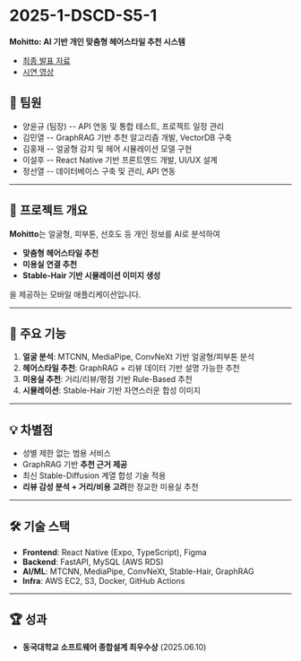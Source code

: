 # 2025-1-DSCD-S5-1

**Mohitto: AI 기반 개인 맞춤형 헤어스타일 추천 시스템**

-   [최종 발표
    자료](https://github.com/Yungyu-Yang/2025-1-DSCD-S5-1/blob/main/%EC%B5%9C%EC%A2%85%EB%B0%9C%ED%91%9C_PPT_1_S5.pdf)
-   [시연
    영상](https://www.youtube.com/watch?v=Q5L2FSPs6_0&feature=youtu.be)


## 👥 팀원

-   양윤규 (팀장) -- API 연동 및 통합 테스트, 프로젝트 일정 관리
-   김민열 -- GraphRAG 기반 추천 알고리즘 개발, VectorDB 구축
-   김홍재 -- 얼굴형 감지 및 헤어 시뮬레이션 모델 구현
-   이설후 -- React Native 기반 프론트엔드 개발, UI/UX 설계
-   정선열 -- 데이터베이스 구축 및 관리, API 연동

------------------------------------------------------------------------

## 📌 프로젝트 개요

**Mohitto**는 얼굴형, 피부톤, 선호도 등 개인 정보를 AI로 분석하여
- **맞춤형 헤어스타일 추천**
- **미용실 연결 추천**
- **Stable-Hair 기반 시뮬레이션 이미지 생성**

을 제공하는 모바일 애플리케이션입니다.

------------------------------------------------------------------------

## 🚀 주요 기능

1.  **얼굴 분석**: MTCNN, MediaPipe, ConvNeXt 기반 얼굴형/피부톤 분석
2.  **헤어스타일 추천**: GraphRAG + 리뷰 데이터 기반 설명 가능한 추천
3.  **미용실 추천**: 거리/리뷰/평점 기반 Rule-Based 추천
4.  **시뮬레이션**: Stable-Hair 기반 자연스러운 합성 이미지

------------------------------------------------------------------------

## 💡 차별점

-   성별 제한 없는 범용 서비스
-   GraphRAG 기반 **추천 근거 제공**
-   최신 Stable-Diffusion 계열 합성 기술 적용
-   **리뷰 감성 분석 + 거리/비용 고려**한 정교한 미용실 추천

------------------------------------------------------------------------

## 🛠 기술 스택

-   **Frontend**: React Native (Expo, TypeScript), Figma
-   **Backend**: FastAPI, MySQL (AWS RDS)
-   **AI/ML**: MTCNN, MediaPipe, ConvNeXt, Stable-Hair, GraphRAG
-   **Infra**: AWS EC2, S3, Docker, GitHub Actions

------------------------------------------------------------------------

## 🏆 성과

-   **동국대학교 소프트웨어 종합설계 최우수상** (2025.06.10)
